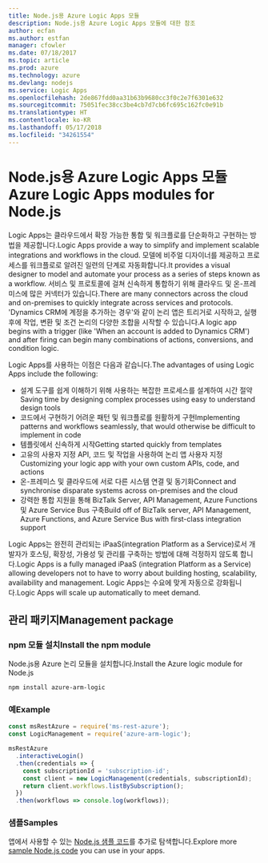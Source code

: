 ```yaml
---
title: Node.js용 Azure Logic Apps 모듈
description: Node.js용 Azure Logic Apps 모듈에 대한 참조
author: ecfan
ms.author: estfan
manager: cfowler
ms.date: 07/18/2017
ms.topic: article
ms.prod: azure
ms.technology: azure
ms.devlang: nodejs
ms.service: Logic Apps
ms.openlocfilehash: 2de867fdd0aa31b63b9680cc3f0c2e7f6301e632
ms.sourcegitcommit: 75051fec38cc3be4cb7d7cb6fc695c162fc0e91b
ms.translationtype: HT
ms.contentlocale: ko-KR
ms.lasthandoff: 05/17/2018
ms.locfileid: "34261554"
---
```

# <a name="azure-logic-apps-modules-for-nodejs"></a><span data-ttu-id="fa4b7-103">Node.js용 Azure Logic Apps 모듈</span><span class="sxs-lookup"><span data-stu-id="fa4b7-103">Azure Logic Apps modules for Node.js</span></span>

<span data-ttu-id="fa4b7-104">Logic Apps는 클라우드에서 확장 가능한 통합 및 워크플로를 단순화하고 구현하는 방법을 제공합니다.</span><span class="sxs-lookup"><span data-stu-id="fa4b7-104">Logic Apps provide a way to simplify and implement scalable integrations and workflows in the cloud.</span></span> <span data-ttu-id="fa4b7-105">모델에 비주얼 디자이너를 제공하고 프로세스를 워크플로로 알려진 일련의 단계로 자동화합니다.</span><span class="sxs-lookup"><span data-stu-id="fa4b7-105">It provides a visual designer to model and automate your process as a series of steps known as a workflow.</span></span> <span data-ttu-id="fa4b7-106">서비스 및 프로토콜에 걸쳐 신속하게 통합하기 위해 클라우드 및 온-프레미스에 많은 커넥터가 있습니다.</span><span class="sxs-lookup"><span data-stu-id="fa4b7-106">There are many connectors across the cloud and on-premises to quickly integrate across services and protocols.</span></span> <span data-ttu-id="fa4b7-107">'Dynamics CRM에 계정을 추가하는 경우'와 같이 논리 앱은 트리거로 시작하고, 실행 후에 작업, 변환 및 조건 논리의 다양한 조합을 시작할 수 있습니다.</span><span class="sxs-lookup"><span data-stu-id="fa4b7-107">A logic app begins with a trigger (like 'When an account is added to Dynamics CRM') and after firing can begin many combinations of actions, conversions, and condition logic.</span></span>

<span data-ttu-id="fa4b7-108">Logic Apps를 사용하는 이점은 다음과 같습니다.</span><span class="sxs-lookup"><span data-stu-id="fa4b7-108">The advantages of using Logic Apps include the following:</span></span>
- <span data-ttu-id="fa4b7-109">설계 도구를 쉽게 이해하기 위해 사용하는 복잡한 프로세스를 설계하여 시간 절약</span><span class="sxs-lookup"><span data-stu-id="fa4b7-109">Saving time by designing complex processes using easy to understand design tools</span></span>
- <span data-ttu-id="fa4b7-110">코드에서 구현하기 어려운 패턴 및 워크플로를 원활하게 구현</span><span class="sxs-lookup"><span data-stu-id="fa4b7-110">Implementing patterns and workflows seamlessly, that would otherwise be difficult to implement in code</span></span>
- <span data-ttu-id="fa4b7-111">템플릿에서 신속하게 시작</span><span class="sxs-lookup"><span data-stu-id="fa4b7-111">Getting started quickly from templates</span></span>
- <span data-ttu-id="fa4b7-112">고유의 사용자 지정 API, 코드 및 작업을 사용하여 논리 앱 사용자 지정</span><span class="sxs-lookup"><span data-stu-id="fa4b7-112">Customizing your logic app with your own custom APIs, code, and actions</span></span>
- <span data-ttu-id="fa4b7-113">온-프레미스 및 클라우드에 서로 다른 시스템 연결 및 동기화</span><span class="sxs-lookup"><span data-stu-id="fa4b7-113">Connect and synchronise disparate systems across on-premises and the cloud</span></span>
- <span data-ttu-id="fa4b7-114">강력한 통합 지원을 통해 BizTalk Server, API Management, Azure Functions 및 Azure Service Bus 구축</span><span class="sxs-lookup"><span data-stu-id="fa4b7-114">Build off of BizTalk server, API Management, Azure Functions, and Azure Service Bus with first-class integration support</span></span>

<span data-ttu-id="fa4b7-115">Logic Apps는 완전히 관리되는 iPaaS(integration Platform as a Service)로서 개발자가 호스팅, 확장성, 가용성 및 관리를 구축하는 방법에 대해 걱정하지 않도록 합니다.</span><span class="sxs-lookup"><span data-stu-id="fa4b7-115">Logic Apps is a fully managed iPaaS (integration Platform as a Service) allowing developers not to have to worry about building hosting, scalability, availability and management.</span></span> <span data-ttu-id="fa4b7-116">Logic Apps는 수요에 맞게 자동으로 강화됩니다.</span><span class="sxs-lookup"><span data-stu-id="fa4b7-116">Logic Apps will scale up automatically to meet demand.</span></span>

## <a name="management-package"></a><span data-ttu-id="fa4b7-117">관리 패키지</span><span class="sxs-lookup"><span data-stu-id="fa4b7-117">Management package</span></span>

### <a name="install-the-npm-module"></a><span data-ttu-id="fa4b7-118">npm 모듈 설치</span><span class="sxs-lookup"><span data-stu-id="fa4b7-118">Install the npm module</span></span>

<span data-ttu-id="fa4b7-119">Node.js용 Azure 논리 모듈을 설치합니다.</span><span class="sxs-lookup"><span data-stu-id="fa4b7-119">Install the Azure logic module for Node.js</span></span>

```bash
npm install azure-arm-logic
```

### <a name="example"></a><span data-ttu-id="fa4b7-120">예</span><span class="sxs-lookup"><span data-stu-id="fa4b7-120">Example</span></span>

```javascript
const msRestAzure = require('ms-rest-azure');
const LogicManagement = require('azure-arm-logic');

msRestAzure
  .interactiveLogin()
  .then(credentials => {
    const subscriptionId = 'subscription-id';
    const client = new LogicManagement(credentials, subscriptionId);
    return client.workflows.listBySubscription();
  })
  .then(workflows => console.log(workflows));
```

### <a name="samples"></a><span data-ttu-id="fa4b7-121">샘플</span><span class="sxs-lookup"><span data-stu-id="fa4b7-121">Samples</span></span>

<span data-ttu-id="fa4b7-122">앱에서 사용할 수 있는 [Node.js 샘플 코드](https://azure.microsoft.com/resources/samples/?platform=nodejs)를 추가로 탐색합니다.</span><span class="sxs-lookup"><span data-stu-id="fa4b7-122">Explore more [sample Node.js code](https://azure.microsoft.com/resources/samples/?platform=nodejs) you can use in your apps.</span></span>

